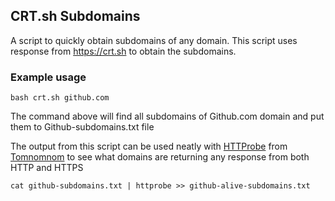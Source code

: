 ## CRT.sh Subdomains
A script to quickly obtain subdomains of any domain. This script uses response from https://crt.sh to obtain the subdomains.

### Example usage
```bash crt.sh github.com```

The command above will find all subdomains of Github.com domain and put them to Github-subdomains.txt file

The output from this script can be used neatly with [HTTProbe](https://github.com/tomnomnom/httprobe) from [Tomnomnom](https://github.com/tomnomnom) to see what domains are returning any response from both HTTP and HTTPS 

```cat github-subdomains.txt | httprobe >> github-alive-subdomains.txt```
